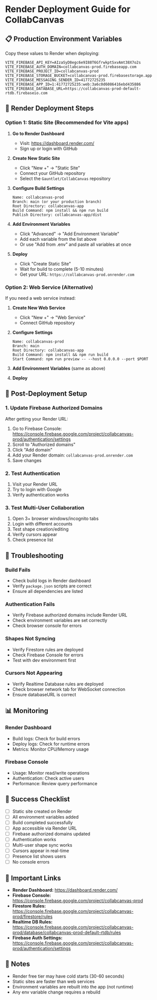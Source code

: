 # Render Deployment Guide for CollabCanvas

## 📋 Production Environment Variables

Copy these values to Render when deploying:

```
VITE_FIREBASE_API_KEY=AIzaSyD8egc6e9I88T6GfrwkptSxvAmt38X7o2s
VITE_FIREBASE_AUTH_DOMAIN=collabcanvas-prod.firebaseapp.com
VITE_FIREBASE_PROJECT_ID=collabcanvas-prod
VITE_FIREBASE_STORAGE_BUCKET=collabcanvas-prod.firebasestorage.app
VITE_FIREBASE_MESSAGING_SENDER_ID=41772725235
VITE_FIREBASE_APP_ID=1:41772725235:web:3a6c0d6086416ebd435886
VITE_FIREBASE_DATABASE_URL=https://collabcanvas-prod-default-rtdb.firebaseio.com
```

## 🚀 Render Deployment Steps

### Option 1: Static Site (Recommended for Vite apps)

1. **Go to Render Dashboard**
   - Visit: https://dashboard.render.com/
   - Sign up or login with GitHub

2. **Create New Static Site**
   - Click "New +" → "Static Site"
   - Connect your GitHub repository
   - Select the `Gauntlet/CollabCanvas` repository

3. **Configure Build Settings**
   ```
   Name: collabcanvas-prod
   Branch: main (or your production branch)
   Root Directory: collabcanvas-app
   Build Command: npm install && npm run build
   Publish Directory: collabcanvas-app/dist
   ```

4. **Add Environment Variables**
   - Click "Advanced" → "Add Environment Variable"
   - Add each variable from the list above
   - Or use "Add from .env" and paste all variables at once

5. **Deploy**
   - Click "Create Static Site"
   - Wait for build to complete (5-10 minutes)
   - Get your URL: `https://collabcanvas-prod.onrender.com`

### Option 2: Web Service (Alternative)

If you need a web service instead:

1. **Create New Web Service**
   - Click "New +" → "Web Service"
   - Connect GitHub repository

2. **Configure Settings**
   ```
   Name: collabcanvas-prod
   Branch: main
   Root Directory: collabcanvas-app
   Build Command: npm install && npm run build
   Start Command: npm run preview -- --host 0.0.0.0 --port $PORT
   ```

3. **Add Environment Variables** (same as above)

4. **Deploy**

## 🔧 Post-Deployment Setup

### 1. Update Firebase Authorized Domains

After getting your Render URL:

1. Go to Firebase Console: https://console.firebase.google.com/project/collabcanvas-prod/authentication/settings
2. Scroll to "Authorized domains"
3. Click "Add domain"
4. Add your Render domain: `collabcanvas-prod.onrender.com`
5. Save changes

### 2. Test Authentication

1. Visit your Render URL
2. Try to login with Google
3. Verify authentication works

### 3. Test Multi-User Collaboration

1. Open 3+ browser windows/incognito tabs
2. Login with different accounts
3. Test shape creation/editing
4. Verify cursors appear
5. Check presence list

## 🐛 Troubleshooting

### Build Fails
- Check build logs in Render dashboard
- Verify `package.json` scripts are correct
- Ensure all dependencies are listed

### Authentication Fails
- Verify Firebase authorized domains include Render URL
- Check environment variables are set correctly
- Check browser console for errors

### Shapes Not Syncing
- Verify Firestore rules are deployed
- Check Firebase Console for errors
- Test with dev environment first

### Cursors Not Appearing
- Verify Realtime Database rules are deployed
- Check browser network tab for WebSocket connection
- Ensure databaseURL is correct

## 📊 Monitoring

### Render Dashboard
- Build logs: Check for build errors
- Deploy logs: Check for runtime errors
- Metrics: Monitor CPU/Memory usage

### Firebase Console
- Usage: Monitor read/write operations
- Authentication: Check active users
- Performance: Review query performance

## 🎯 Success Checklist

- [ ] Static site created on Render
- [ ] All environment variables added
- [ ] Build completed successfully
- [ ] App accessible via Render URL
- [ ] Firebase authorized domains updated
- [ ] Authentication works
- [ ] Multi-user shape sync works
- [ ] Cursors appear in real-time
- [ ] Presence list shows users
- [ ] No console errors

## 🔗 Important Links

- **Render Dashboard:** https://dashboard.render.com/
- **Firebase Console:** https://console.firebase.google.com/project/collabcanvas-prod
- **Firestore Rules:** https://console.firebase.google.com/project/collabcanvas-prod/firestore/rules
- **Realtime DB Rules:** https://console.firebase.google.com/project/collabcanvas-prod/database/collabcanvas-prod-default-rtdb/rules
- **Firebase Auth Settings:** https://console.firebase.google.com/project/collabcanvas-prod/authentication/settings

## 📝 Notes

- Render free tier may have cold starts (30-60 seconds)
- Static sites are faster than web services
- Environment variables are rebuilt into the app (not runtime)
- Any env variable change requires a rebuild

